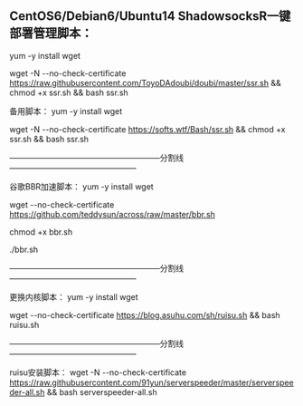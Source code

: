 ## CentOS6/Debian6/Ubuntu14 ShadowsocksR一键部署管理脚本：
yum -y install wget

wget -N --no-check-certificate https://raw.githubusercontent.com/ToyoDAdoubi/doubi/master/ssr.sh && chmod +x ssr.sh && bash ssr.sh

备用脚本：
yum -y install wget

wget -N --no-check-certificate https://softs.wtf/Bash/ssr.sh && chmod +x ssr.sh && bash ssr.sh

———————————————————分割线————————————————

谷歌BBR加速脚本：
yum -y install wget

wget --no-check-certificate https://github.com/teddysun/across/raw/master/bbr.sh

chmod +x bbr.sh

./bbr.sh

———————————————————分割线————————————————

更换内核脚本：
yum -y install wget

wget --no-check-certificate https://blog.asuhu.com/sh/ruisu.sh && bash ruisu.sh

———————————————————分割线————————————————

ruisu安装脚本：
wget -N --no-check-certificate https://raw.githubusercontent.com/91yun/serverspeeder/master/serverspeeder-all.sh && bash serverspeeder-all.sh
